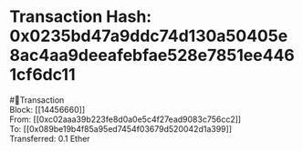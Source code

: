 
Transaction Hash: 0x0235bd47a9ddc74d130a50405e8ac4aa9deeafebfae528e7851ee4461cf6dc11
====================================================================================
  
#💸Transaction  
Block: [[14456660]]  
From: [[0xc02aaa39b223fe8d0a0e5c4f27ead9083c756cc2]]  
To: [[0x089be19b4f85a95ed7454f03679d520042d1a399]]  
Transferred: 0.1 Ether